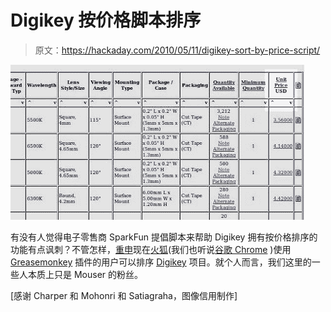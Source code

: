 # Digikey 按价格脚本排序

> 原文：<https://hackaday.com/2010/05/11/digikey-sort-by-price-script/>

![](img/9ff7bc7c080ce61144df4864b3728c12.png "Nothing original today, move along...")

有没有人觉得电子零售商 SparkFun 提倡脚本来帮助 Digikey 拥有按价格排序的功能有点讽刺？不管怎样，[重申](http://blog.makezine.com/archive/2010/05/how-to_sort_by_price_on_digikey.html)现在[火狐](http://www.mozilla.com/en-US/firefox/personal.html)(我们也听说[谷歌 Chrome](http://www.google.com/chrome) )使用 [Greasemonkey](https://addons.mozilla.org/en-US/firefox/addon/748/) 插件的用户可以排序 [Digikey](http://www.digikey.com/) 项目。就个人而言，我们这里的一些人本质上只是 Mouser 的粉丝。

[感谢 Charper 和 Mohonri 和 Satiagraha，图像信用制作]
